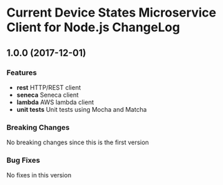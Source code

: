 # Current Device States Microservice Client for Node.js ChangeLog

## <a name="1.0.0"></a> 1.0.0 (2017-12-01)

### Features
* **rest** HTTP/REST client
* **seneca** Seneca client
* **lambda** AWS lambda client
* **unit tests** Unit tests using Mocha and Matcha

### Breaking Changes
No breaking changes since this is the first version

### Bug Fixes
No fixes in this version

